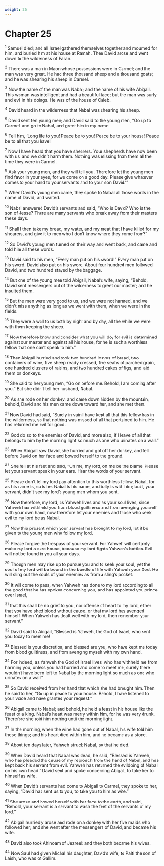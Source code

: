 ```yaml
---
weight: 25
---
```


# Chapter 25

<sup>1</sup> Samuel died; and all Israel gathered themselves together and mourned for him, and buried him at his house at Ramah. Then David arose and went down to the wilderness of Paran. 

<sup>2</sup> There was a man in Maon whose possessions were in Carmel; and the man was very great. He had three thousand sheep and a thousand goats; and he was shearing his sheep in Carmel. 

<sup>3</sup> Now the name of the man was Nabal; and the name of his wife Abigail. This woman was intelligent and had a beautiful face; but the man was surly and evil in his doings. He was of the house of Caleb. 

<sup>4</sup> David heard in the wilderness that Nabal was shearing his sheep. 

<sup>5</sup> David sent ten young men; and David said to the young men, “Go up to Carmel, and go to Nabal, and greet him in my name. 

<sup>6</sup> Tell him, ‘Long life to you! Peace be to you! Peace be to your house! Peace be to all that you have! 

<sup>7</sup> Now I have heard that you have shearers. Your shepherds have now been with us, and we didn’t harm them. Nothing was missing from them all the time they were in Carmel. 

<sup>8</sup> Ask your young men, and they will tell you. Therefore let the young men find favor in your eyes, for we come on a good day. Please give whatever comes to your hand to your servants and to your son David.’” 

<sup>9</sup> When David’s young men came, they spoke to Nabal all those words in the name of David, and waited. 

<sup>10</sup> Nabal answered David’s servants and said, “Who is David? Who is the son of Jesse? There are many servants who break away from their masters these days. 

<sup>11</sup> Shall I then take my bread, my water, and my meat that I have killed for my shearers, and give it to men who I don’t know where they come from?” 

<sup>12</sup> So David’s young men turned on their way and went back, and came and told him all these words. 

<sup>13</sup> David said to his men, “Every man put on his sword!” Every man put on his sword. David also put on his sword. About four hundred men followed David, and two hundred stayed by the baggage. 

<sup>14</sup> But one of the young men told Abigail, Nabal’s wife, saying, “Behold, David sent messengers out of the wilderness to greet our master; and he insulted them. 

<sup>15</sup> But the men were very good to us, and we were not harmed, and we didn’t miss anything as long as we went with them, when we were in the fields. 

<sup>16</sup> They were a wall to us both by night and by day, all the while we were with them keeping the sheep. 

<sup>17</sup> Now therefore know and consider what you will do; for evil is determined against our master and against all his house, for he is such a worthless fellow that one can’t speak to him.” 

<sup>18</sup> Then Abigail hurried and took two hundred loaves of bread, two containers of wine, five sheep ready dressed, five seahs of parched grain, one hundred clusters of raisins, and two hundred cakes of figs, and laid them on donkeys. 

<sup>19</sup> She said to her young men, “Go on before me. Behold, I am coming after you.” But she didn’t tell her husband, Nabal. 

<sup>20</sup> As she rode on her donkey, and came down hidden by the mountain, behold, David and his men came down toward her, and she met them. 

<sup>21</sup> Now David had said, “Surely in vain I have kept all that this fellow has in the wilderness, so that nothing was missed of all that pertained to him. He has returned me evil for good. 

<sup>22</sup> God do so to the enemies of David, and more also, if I leave of all that belongs to him by the morning light so much as one who urinates on a wall.” 

<sup>23</sup> When Abigail saw David, she hurried and got off her donkey, and fell before David on her face and bowed herself to the ground. 

<sup>24</sup> She fell at his feet and said, “On me, my lord, on me be the blame! Please let your servant speak in your ears. Hear the words of your servant. 

<sup>25</sup> Please don’t let my lord pay attention to this worthless fellow, Nabal, for as his name is, so is he. Nabal is his name, and folly is with him; but I, your servant, didn’t see my lord’s young men whom you sent. 

<sup>26</sup> Now therefore, my lord, as Yahweh lives and as your soul lives, since Yahweh has withheld you from blood guiltiness and from avenging yourself with your own hand, now therefore let your enemies and those who seek evil to my lord be as Nabal. 

<sup>27</sup> Now this present which your servant has brought to my lord, let it be given to the young men who follow my lord. 

<sup>28</sup> Please forgive the trespass of your servant. For Yahweh will certainly make my lord a sure house, because my lord fights Yahweh’s battles. Evil will not be found in you all your days. 

<sup>29</sup> Though men may rise up to pursue you and to seek your soul, yet the soul of my lord will be bound in the bundle of life with Yahweh your God. He will sling out the souls of your enemies as from a sling’s pocket. 

<sup>30</sup> It will come to pass, when Yahweh has done to my lord according to all the good that he has spoken concerning you, and has appointed you prince over Israel, 

<sup>31</sup> that this shall be no grief to you, nor offense of heart to my lord, either that you have shed blood without cause, or that my lord has avenged himself. When Yahweh has dealt well with my lord, then remember your servant.” 

<sup>32</sup> David said to Abigail, “Blessed is Yahweh, the God of Israel, who sent you today to meet me! 

<sup>33</sup> Blessed is your discretion, and blessed are you, who have kept me today from blood guiltiness, and from avenging myself with my own hand. 

<sup>34</sup> For indeed, as Yahweh the God of Israel lives, who has withheld me from harming you, unless you had hurried and come to meet me, surely there wouldn’t have been left to Nabal by the morning light so much as one who urinates on a wall.” 

<sup>35</sup> So David received from her hand that which she had brought him. Then he said to her, “Go up in peace to your house. Behold, I have listened to your voice and have granted your request.” 

<sup>36</sup> Abigail came to Nabal; and behold, he held a feast in his house like the feast of a king. Nabal’s heart was merry within him, for he was very drunk. Therefore she told him nothing until the morning light. 

<sup>37</sup> In the morning, when the wine had gone out of Nabal, his wife told him these things; and his heart died within him, and he became as a stone. 

<sup>38</sup> About ten days later, Yahweh struck Nabal, so that he died. 

<sup>39</sup> When David heard that Nabal was dead, he said, “Blessed is Yahweh, who has pleaded the cause of my reproach from the hand of Nabal, and has kept back his servant from evil. Yahweh has returned the evildoing of Nabal on his own head.” David sent and spoke concerning Abigail, to take her to himself as wife. 

<sup>40</sup> When David’s servants had come to Abigail to Carmel, they spoke to her, saying, “David has sent us to you, to take you to him as wife.” 

<sup>41</sup> She arose and bowed herself with her face to the earth, and said, “Behold, your servant is a servant to wash the feet of the servants of my lord.” 

<sup>42</sup> Abigail hurriedly arose and rode on a donkey with her five maids who followed her; and she went after the messengers of David, and became his wife. 

<sup>43</sup> David also took Ahinoam of Jezreel; and they both became his wives. 

<sup>44</sup> Now Saul had given Michal his daughter, David’s wife, to Palti the son of Laish, who was of Gallim. 


